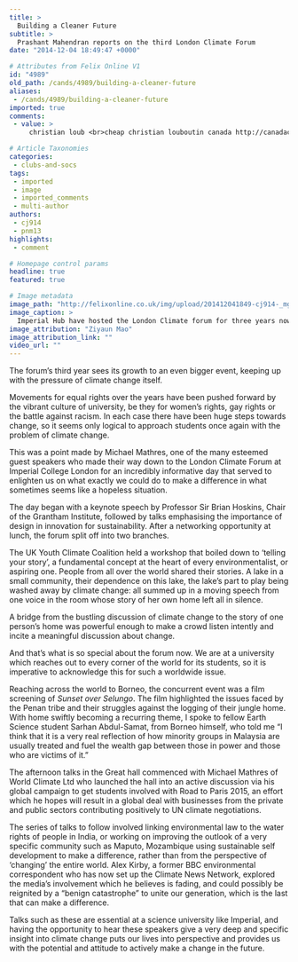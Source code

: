 ```yaml
---
title: >
  Building a Cleaner Future
subtitle: >
  Prashant Mahendran reports on the third London Climate Forum
date: "2014-12-04 18:49:47 +0000"

# Attributes from Felix Online V1
id: "4989"
old_path: /cands/4989/building-a-cleaner-future
aliases:
 - /cands/4989/building-a-cleaner-future
imported: true
comments:
 - value: >
     christian loub <br>cheap christian louboutin canada http://canadachristianlouboutin.blogspot.com/

# Article Taxonomies
categories:
 - clubs-and-socs
tags:
 - imported
 - image
 - imported_comments
 - multi-author
authors:
 - cj914
 - pnm13
highlights:
 - comment

# Homepage control params
headline: true
featured: true

# Image metadata
image_path: "http://felixonline.co.uk/img/upload/201412041849-cj914-_mg_5196.jpg"
image_caption: >
  Imperial Hub have hosted the London Climate forum for three years now.
image_attribution: "Ziyaun Mao"
image_attribution_link: ""
video_url: ""
---
```


The forum’s third year sees its growth to an even bigger event, keeping up with the pressure of climate change itself.

Movements for equal rights over the years have been pushed forward by the vibrant culture of university, be they for women’s rights, gay rights or the battle against racism. In each case there have been huge steps towards change, so it seems only logical to approach students once again with the problem of climate change.

This was a point made by Michael Mathres, one of the many esteemed guest speakers who made their way down to the London Climate Forum at Imperial College London for an incredibly informative day that served to enlighten us on what exactly we could do to make a difference in what sometimes seems like a hopeless situation.

The day began with a keynote speech by Professor Sir Brian Hoskins, Chair of the Grantham Institute, followed by talks emphasising the importance of design in innovation for sustainability. After a networking opportunity at lunch, the forum split off into two branches.

The UK Youth Climate Coalition held a workshop that boiled down to ‘telling your story’, a fundamental concept at the heart of every environmentalist, or aspiring one. People from all over the world shared their stories. A lake in a small community, their dependence on this lake, the lake’s part to play being washed away by climate change: all summed up in a moving speech from one voice in the room whose story of her own home left all in silence.

A bridge from the bustling discussion of climate change to the story of one person’s home was powerful enough to make a crowd listen intently and incite a meaningful discussion about change.

And that’s what is so special about the forum now. We are at a university which reaches out to every corner of the world for its students, so it is imperative to acknowledge this for such a worldwide issue.

Reaching across the world to Borneo, the concurrent event was a film screening of _Sunset over Selungo_. The film highlighted the issues faced by the Penan tribe and their struggles against the logging of their jungle home. With home swiftly becoming a recurring theme, I spoke to fellow Earth Science student Sarhan Abdul-Samat, from Borneo himself, who told me “I think that it is a very real reflection of how minority groups in Malaysia are usually treated and fuel the wealth gap between those in power and those who are victims of it.”

The afternoon talks in the Great hall commenced with Michael Mathres of World Climate Ltd who launched the hall into an active discussion via his global campaign to get students involved with Road to Paris 2015, an effort which he hopes will result in a global deal with businesses from the private and public sectors contributing positively to UN climate negotiations.

The series of talks to follow involved linking environmental law to the water rights of people in India, or working on improving the outlook of a very specific community such as Maputo, Mozambique using sustainable self development to make a difference, rather than from the perspective of ‘changing’ the entire world. Alex Kirby, a former BBC environmental correspondent who has now set up the Climate News Network, explored the media’s involvement which he believes is fading, and could possibly be reignited by a “benign catastrophe” to unite our generation, which is the last that can make a difference.

Talks such as these are essential at a science university like Imperial, and having the opportunity to hear these speakers give a very deep and specific insight into climate change puts our lives into perspective and provides us with the potential and attitude to actively make a change in the future.
